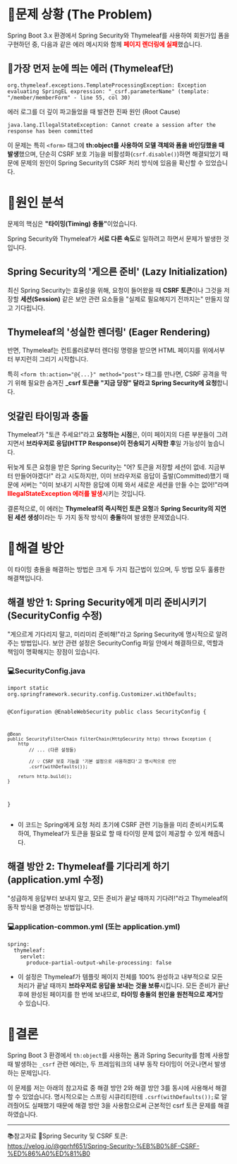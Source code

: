 <h1 id="🚩문제-상황-the-problem">🚩문제 상황 (The Problem)</h1>
<p>Spring Boot 3.x 환경에서 Spring Security와 Thymeleaf를 사용하여 회원가입 폼을 구현하던 중, 다음과 같은 에러 메시지와 함께 <span style="color: red;"><strong>페이지 렌더링에 실패</strong></span>했습니다.</p>
<h2 id="👀가장-먼저-눈에-띄는-에러-thymeleaf단">👀가장 먼저 눈에 띄는 에러 (Thymeleaf단)</h2>
<pre><code class="language-txt">org.thymeleaf.exceptions.TemplateProcessingException: Exception evaluating SpringEL expression: &quot;_csrf.parameterName&quot; (template: &quot;/member/memberForm&quot; - line 55, col 30)</code></pre>
<p>에러 로그를 더 깊이 파고들었을 때 발견한 진짜 원인 (Root Cause)</p>
<pre><code class="language-txt">java.lang.IllegalStateException: Cannot create a session after the response has been committed</code></pre>
<p>이 문제는 특히 <code>&lt;form&gt;</code> 태그에 <strong>th:object를 사용하여 모델 객체와 폼을 바인딩했을 때 발생</strong>했으며, 단순히 CSRF 보호 기능을 비활성화(<code>csrf.disable()</code>)하면 해결되었기 때문에 문제의 원인이 Spring Security의 CSRF 처리 방식에 있음을 확신할 수 있었습니다.</p>
<h1 id="🤔원인-분석">🤔원인 분석</h1>
<p>문제의 핵심은 <strong>&quot;타이밍(Timing) 충돌&quot;</strong>이었습니다.</p>
<p>Spring Security와 Thymeleaf가 <strong>서로 다른 속도</strong>로 일하려고 하면서 문제가 발생한 것입니다.</p>
<h2 id="spring-security의-게으른-준비-lazy-initialization">Spring Security의 '게으른 준비' (Lazy Initialization)</h2>
<p>최신 Spring Security는 효율성을 위해, 요청이 들어왔을 때 <strong>CSRF 토큰</strong>이나 그것을 저장할 <strong>세션(Session)</strong> 같은 보안 관련 요소들을 &quot;실제로 필요해지기 전까지는&quot; 만들지 않고 기다립니다.</p>
<h2 id="thymeleaf의-성실한-렌더링-eager-rendering">Thymeleaf의 '성실한 렌더링' (Eager Rendering)</h2>
<p>반면, Thymeleaf는 컨트롤러로부터 렌더링 명령을 받으면 HTML 페이지를 위에서부터 부지런히 그리기 시작합니다.</p>
<p>특히 <code>&lt;form th:action=&quot;@{...}&quot; method=&quot;post&quot;&gt;</code> 태그를 만나면, CSRF 공격을 막기 위해 필요한 숨겨진 <strong>_csrf 토큰을 &quot;지금 당장&quot; 달라고 Spring Security에 요청</strong>합니다.</p>
<h2 id="엇갈린-타이밍과-충돌">엇갈린 타이밍과 충돌</h2>
<p>Thymeleaf가 &quot;토큰 주세요!&quot;라고 <strong>요청하는 시점</strong>은, 이미 페이지의 다른 부분들이 그려지면서 <strong>브라우저로 응답(HTTP Response)이 전송되기 시작한 후</strong>일 가능성이 높습니다.</p>
<p>뒤늦게 토큰 요청을 받은 Spring Security는 &quot;어? 토큰을 저장할 세션이 없네. 지금부터 만들어야겠다!&quot; 라고 시도하지만, 
이미 브라우저로 응답이 출발(Committed)했기 때문에 서버는 &quot;이미 보내기 시작한 응답에 이제 와서 새로운 세션을 만들 수는 없어!&quot;라며 <span style="color: red;"><strong>IllegalStateException 에러를 발생</strong></span>시키는 것입니다.</p>
<p>결론적으로, 이 에러는 <strong>Thymeleaf의 즉시적인 토큰 요청</strong>과 <strong>Spring Security의 지연된 세션 생성</strong>이라는 두 가지 동작 방식이 <strong>충돌</strong>하여 발생한 문제였습니다.</p>
<h1 id="🔨해결-방안">🔨해결 방안</h1>
<p>이 타이밍 충돌을 해결하는 방법은 크게 두 가지 접근법이 있으며, 두 방법 모두 훌륭한 해결책입니다.</p>
<h2 id="해결-방안-1-spring-security에게-미리-준비시키기-securityconfig-수정">해결 방안 1: Spring Security에게 미리 준비시키기 (SecurityConfig 수정)</h2>
<p>&quot;게으르게 기다리지 말고, 미리미리 준비해!&quot;라고 Spring Security에 명시적으로 알려주는 방법입니다. 보안 관련 설정은 SecurityConfig 파일 안에서 해결하므로, 역할과 책임이 명확해지는 장점이 있습니다.</p>
<h3 id="💻securityconfigjava">💻SecurityConfig.java</h3>
<pre><code class="language-java">import static org.springframework.security.config.Customizer.withDefaults;

@Configuration
@EnableWebSecurity
public class SecurityConfig {

    @Bean
    public SecurityFilterChain filterChain(HttpSecurity http) throws Exception {
        http
            // ... (다른 설정들)

            // 💡 CSRF 보호 기능을 '기본 설정으로 사용하겠다'고 명시적으로 선언
            .csrf(withDefaults());

        return http.build();
    }
}</code></pre>
<ul>
<li>이 코드는 Spring에게 요청 처리 초기에 CSRF 관련 기능들을 미리 준비시키도록 하여, Thymeleaf가 토큰을 필요로 할 때 타이밍 문제 없이 제공할 수 있게 해줍니다.</li>
</ul>
<h2 id="해결-방안-2-thymeleaf를-기다리게-하기-applicationyml-수정">해결 방안 2: Thymeleaf를 기다리게 하기 (application.yml 수정)</h2>
<p>&quot;성급하게 응답부터 보내지 말고, 모든 준비가 끝날 때까지 기다려!&quot;라고 Thymeleaf의 동작 방식을 변경하는 방법입니다.</p>
<h3 id="💻application-commonyml-또는-applicationyml">💻application-common.yml (또는 application.yml)</h3>
<pre><code class="language-yml">spring:
  thymeleaf:
    servlet:
      produce-partial-output-while-processing: false</code></pre>
<ul>
<li>이 설정은 Thymeleaf가 템플릿 페이지 전체를 100% 완성하고 내부적으로 모든 처리가 끝날 때까지 <strong>브라우저로 응답을 보내는 것을 보류</strong>시킵니다. 모든 준비가 끝난 후에 완성된 페이지를 한 번에 보내므로, <strong>타이밍 충돌의 원인을 원천적으로 제거</strong>할 수 있습니다.</li>
</ul>
<h1 id="📝결론">📝결론</h1>
<p>Spring Boot 3 환경에서 <code>th:object</code>를 사용하는 폼과 Spring Security를 함께 사용할 때 발생하는 <code>_csrf</code> 관련 에러는, 두 프레임워크의 내부 동작 타이밍이 어긋나면서 발생하는 문제입니다.</p>
<p>이 문제를 저는 아래의 참고자료 중 해결 방안 2와 해결 방안 3를 동시에 사용해서 해결할 수 있었습니다. 명시적으로는 스프링 시큐리티한테 <code>.csrf(withDefaults());</code>로 알려줬어도 실패했기 때문에 해결 방안 3을 사용함으로써 근본적인 csrf 토큰 문제를 해결하였습니다.</p>
<hr />
<p>📚참고자료
🔗Spring Security 및 CSRF 토큰: <a href="https://velog.io/@gprhf651/Spring-Security-%EB%B0%8F-CSRF-%ED%86%A0%ED%81%B0">https://velog.io/@gprhf651/Spring-Security-%EB%B0%8F-CSRF-%ED%86%A0%ED%81%B0</a></p>